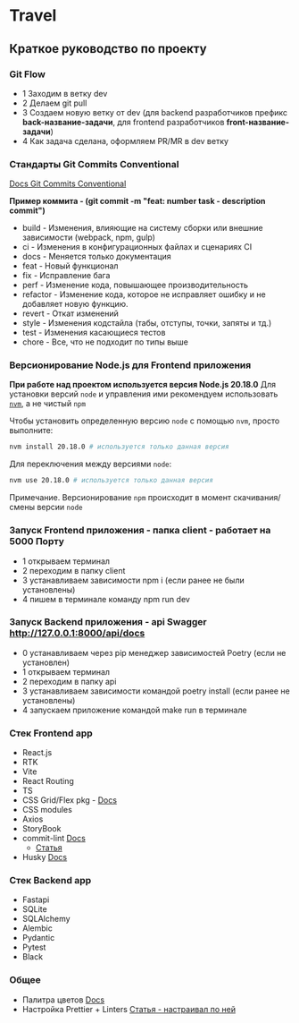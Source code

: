 # Travel

## Краткое руководство по проекту

### Git Flow

- 1 Заходим в ветку dev
- 2 Делаем git pull
- 3 Создаем новую ветку от dev (для backend разработчиков префикс **back-название-задачи**, для frontend
  разработчиков **front-название-задачи**)
- 4 Как задача сделана, оформляем PR/MR в dev ветку

### Стандарты Git Commits Conventional

[Docs Git Commits Conventional](https://www.conventionalcommits.org/ru/v1.0.0/)

**Пример коммита - (git commit -m "feat: number task - description commit")**

- build - Изменения, влияющие на систему сборки или внешние зависимости (webpack, npm, gulp)
- ci - Изменения в конфигурационных файлах и сценариях CI
- docs - Меняется только документация
- feat - Новый функционал
- fix - Исправление бага
- perf - Изменение кода, повышающее производительность
- refactor - Изменение кода, которое не исправляет ошибку и не добавляет новую функцию.
- revert - Откат изменений
- style - Изменения кодстайла (табы, отступы, точки, запяты и тд.)
- test - Изменения касающиеся тестов
- chore - Все, что не подходит по типы выше

### Версионирование Node.js для Frontend приложения

**При работе над проектом используется версия Node.js 20.18.0**
Для установки версий `node` и управления ими рекомендуем использовать [`nvm`](https://github.com/nvm-sh/nvm), а не чистый `npm`

Чтобы установить определенную версию `node` с помощью `nvm`, просто выполните:

```sh
nvm install 20.18.0 # используется только данная версия
```

Для переключения между версиями `node`:

```sh
nvm use 20.18.0 # используется только данная версия
```

Примечание. Версионирование `npm` происходит в момент скачивания/смены версии `node`

### Запуск Frontend приложения - папка client - работает на 5000 Порту

- 1 открываем терминал
- 2 переходим в папку client
- 3 устанавливаем зависимости npm i (если ранее не были установлены)
- 4 пишем в терминале команду npm run dev

### Запуск Backend приложения - api Swagger http://127.0.0.1:8000/api/docs

- 0 устанавливаем через pip менеджер зависимостей Poetry (если не установлен)
- 1 открываем терминал
- 2 переходим в папку api
- 3 устанавливаем зависимости командой poetry install (если ранее не установлены)
- 4 запускаем приложение командой make run в терминале

### Стек Frontend app

- React.js
- RTK
- Vite
- React Routing
- TS
- CSS Grid/Flex pkg - [Docs](http://flexboxgrid.com/)
- CSS modules
- Axios
- StoryBook
- commit-lint [Docs](https://commitlint.js.org/)
  + [Статья](https://dev.to/mahmudulhsn/install-husky-in-your-project-for-proper-commit-lint-with-pre-commit-hooks-25b2)
- Husky [Docs](https://typicode.github.io/husky/)

### Стек Backend app

- Fastapi
- SQLite
- SQLAlchemy
- Alembic
- Pydantic
- Pytest
- Black

### Общее

- Палитра цветов [Docs](https://palettes.shecodes.io/)
- Настройка Prettier +
  Linters [Статья - настраивал по ней](https://www.devbookmarks.com/p/vite-answer-eslint-prettier-react-integration)
